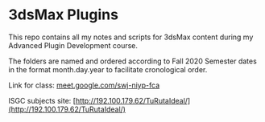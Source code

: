 # 3dsMax Plugins

This repo contains all my notes and scripts for 3dsMax content during my Advanced Plugin Development course.

The folders are named and ordered according to Fall 2020 Semester dates in the format month.day.year to facilitate cronological order. 

Link for class: [meet.google.com/swj-niyp-fca]() <br />

ISGC subjects site: [http://192.100.179.62/TuRutaIdeal/](http://192.100.179.62/TuRutaIdeal/) <br />